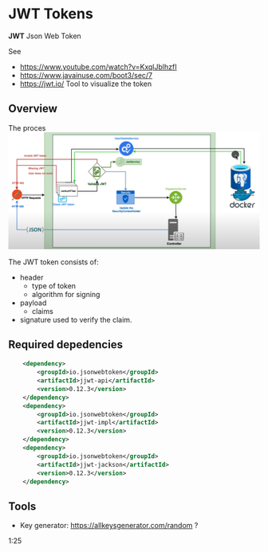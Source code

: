 # JWT Tokens

**JWT** Json Web Token

See 
- https://www.youtube.com/watch?v=KxqlJblhzfI
- https://www.javainuse.com/boot3/sec/7
- https://jwt.io/ Tool to visualize the token

## Overview

The proces
![image](images/jwt-token-processing.png)

The JWT token consists of:
- header 
  - type of token
  - algorithm for signing
- payload
  - claims
- signature used to verify the claim.

## Required depedencies

```xml
    <dependency>
        <groupId>io.jsonwebtoken</groupId>
        <artifactId>jjwt-api</artifactId>
        <version>0.12.3</version>
    </dependency>
    <dependency>
        <groupId>io.jsonwebtoken</groupId>
        <artifactId>jjwt-impl</artifactId>
        <version>0.12.3</version>
    </dependency>
    <dependency>
        <groupId>io.jsonwebtoken</groupId>
        <artifactId>jjwt-jackson</artifactId>
        <version>0.12.3</version>
    </dependency>
```

## Tools

- Key generator: https://allkeysgenerator.com/random ?

1:25
